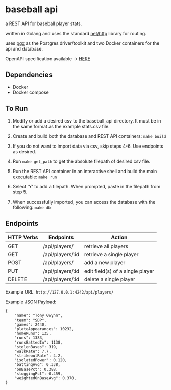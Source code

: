 # baseball api

a REST API for baseball player stats.

written in Golang and uses the standard [net/http](https://pkg.go.dev/net/http) library for routing.

uses [pgx](https://github.com/jackc/pgx) as the Postgres driver/toolkit and two Docker containers for the api and database.

OpenAPI specification available -> [HERE](https://app.swaggerhub.com/apis/ETHANJAMESBERMAN/baseball-api/0.0.1)

## Dependencies

* Docker
* Docker compose

## To Run

1. Modify or add a desired csv to the baseball_api directory. It must be in the same format as the example stats.csv file. 

2. Create and build both the database and REST API containers: `make build`

3. If you do not want to import data via csv, skip steps 4-6. Use endpoints as desired.

4. Run `make get_path` to get the absolute filepath of desired csv file. 

5. Run the REST API container in an interactive shell and build the main executable: `make run`

6. Select 'Y' to add a filepath. When prompted, paste in the filepath from step 5.

7. When successfully imported, you can access the database with the following: `make db`


## Endpoints

| HTTP Verbs | Endpoints | Action |
| --- | --- | --- |
| GET | /api/players/ | retrieve all players |
| GET | /api/players/:id | retrieve a single player |
| POST | /api/players/ | add a new player |
| PUT | /api/players/:id | edit field(s) of a single player |
| DELETE | /api/players/:id | delete a single player |

Example URL: `http://127.0.0.1:4242/api/players/`

Example JSON Payload:

```
{
    "name": "Tony Gwynn",
    "team": "SDP",
    "games": 2440,
    "plateAppearances": 10232,
    "homeRuns": 135,
    "runs": 1383,
    "runsBattedIn": 1138,
    "stolenBases": 319,
    "walkRate": 7.7,
    "strikeoutRate": 4.2,
    "isolatedPower": 0.120,
    "battingAvg": 0.338,
    "onBasePct": 0.388,
    "sluggingPct": 0.459,
    "weightedOnBaseAvg": 0.370,
}
